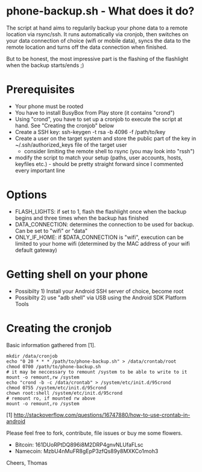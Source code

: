 phone-backup.sh - What does it do?
=======

The script at hand aims to regularily backup your phone data to a remote location via rsync/ssh. It runs automatically via cronjob, then switches on your data connection of choice (wifi or mobile data), syncs the data to the remote location and turns off the data connection when finished.

But to be honest, the most impressive part is the flashing of the flashlight when the backup starts/ends ;)

Prerequisites
=======

  * Your phone must be rooted
  * You have to install BusyBox from Play store (it contains "crond")
  * Using "crond", you have to set up a cronjob to execute the script at hand. See "Creating the cronjob" below
  * Create a SSH key: ssh-keygen -t rsa -b 4096 -f /path/to/key
  * Create a user on the target system and store the public part of the key in ~/.ssh/authorized_keys file of the target user
    * consider limiting the remote shell to rsync (you may look into "rssh")
  * modify the script to match your setup (paths, user accounts, hosts, keyfiles etc.) - should be pretty straight forward since I commented every important line

Options
=======

  * FLASH_LIGHTS: if set to 1, flash the flashlight once when the backup begins and three times when the backup has finished
  * DATA_CONNECTION: determines the connection to be used for backup. Can be set to "wifi" or "data"
  * ONLY_IF_HOME: if $DATA_CONNECTION is "wifi", execution can be limited to your home wifi (determined by the MAC address of your wifi default gateway)

Getting shell on your phone
=======

  * Possibilty 1) Install your Android SSH server of choice, become root
  * Possibilty 2) use "adb shell" via USB using the Android SDK Platform Tools
  

Creating the cronjob
=======

Basic information gathered from [1].

    mkdir /data/cronjob
    echo "0 20 * * * /path/to/phone-backup.sh" > /data/crontab/root
    chmod 0700 /path/to/phone-backup.sh
    # it may be neccessary to remount /system to be able to write to it
    mount -o remount,rw /system
    echo "crond -b -c /data/crontab" > /system/etc/init.d/95crond
    chmod 0755 /system/etc/init.d/95crond
    chown root:shell /system/etc/init.d/95crond
    # remount ro, if mounted rw above
    mount -o remount,ro /system

[1] http://stackoverflow.com/questions/16747880/how-to-use-crontab-in-android

Please feel free to fork, contribute, file issues or buy me some flowers.

* Bitcoin: 161DUoRPtDQ896i8M2DRP4gnvNLUfaFLsc
* Namecoin: MzbU4nMuFR8gEpP3zfQs89y8MXKCo1moh3

Cheers, Thomas
